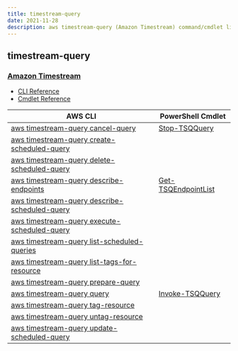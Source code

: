```yaml
---
title: timestream-query
date: 2021-11-28
description: aws timestream-query (Amazon Timestream) command/cmdlet list.
---
```


## timestream-query

### [Amazon Timestream](https://aws.amazon.com/timestream/)

* [CLI Reference](https://docs.aws.amazon.com/cli/latest/reference/timestream-query/index.html)
* [Cmdlet Reference](https://docs.aws.amazon.com/powershell/latest/reference/items/TimestreamQuery_cmdlets.html)

|AWS CLI|PowerShell Cmdlet|
|----|----|
|[aws timestream-query cancel-query](https://docs.aws.amazon.com/cli/latest/reference/timestream-query/cancel-query.html)|[Stop-TSQQuery](https://docs.aws.amazon.com/powershell/latest/reference/items/Stop-TSQQuery.html)|
|[aws timestream-query create-scheduled-query](https://docs.aws.amazon.com/cli/latest/reference/timestream-query/create-scheduled-query.html)||
|[aws timestream-query delete-scheduled-query](https://docs.aws.amazon.com/cli/latest/reference/timestream-query/delete-scheduled-query.html)||
|[aws timestream-query describe-endpoints](https://docs.aws.amazon.com/cli/latest/reference/timestream-query/describe-endpoints.html)|[Get-TSQEndpointList](https://docs.aws.amazon.com/powershell/latest/reference/items/Get-TSQEndpointList.html)|
|[aws timestream-query describe-scheduled-query](https://docs.aws.amazon.com/cli/latest/reference/timestream-query/describe-scheduled-query.html)||
|[aws timestream-query execute-scheduled-query](https://docs.aws.amazon.com/cli/latest/reference/timestream-query/execute-scheduled-query.html)||
|[aws timestream-query list-scheduled-queries](https://docs.aws.amazon.com/cli/latest/reference/timestream-query/list-scheduled-queries.html)||
|[aws timestream-query list-tags-for-resource](https://docs.aws.amazon.com/cli/latest/reference/timestream-query/list-tags-for-resource.html)||
|[aws timestream-query prepare-query](https://docs.aws.amazon.com/cli/latest/reference/timestream-query/prepare-query.html)||
|[aws timestream-query query](https://docs.aws.amazon.com/cli/latest/reference/timestream-query/query.html)|[Invoke-TSQQuery](https://docs.aws.amazon.com/powershell/latest/reference/items/Invoke-TSQQuery.html)|
|[aws timestream-query tag-resource](https://docs.aws.amazon.com/cli/latest/reference/timestream-query/tag-resource.html)||
|[aws timestream-query untag-resource](https://docs.aws.amazon.com/cli/latest/reference/timestream-query/untag-resource.html)||
|[aws timestream-query update-scheduled-query](https://docs.aws.amazon.com/cli/latest/reference/timestream-query/update-scheduled-query.html)||

